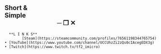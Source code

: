 ## Short & Simple                                                             ─ ❐ ✕

      **L I N K S**
            [Steam](https://steamcommunity.com/profiles/76561198344765754) • [YouTube](https://www.youtube.com/channel/UCCUhzZi2zQs0cIAcegEDX3g) • [Twitch](https://www.twitch.tv/tf2_imicro)
